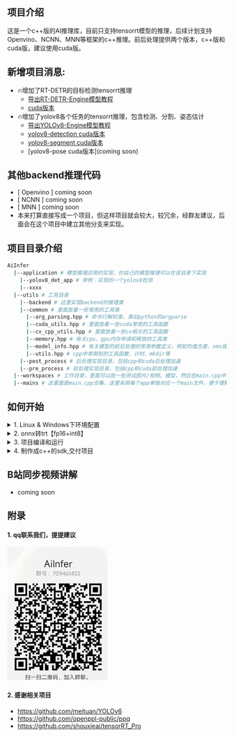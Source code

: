 ## 项目介绍
这是一个c++版的AI推理库，目前只支持tensorrt模型的推理，后续计划支持Openvino、NCNN、MNN等框架的c++推理。前后处理提供两个版本，c++版和cuda版，建议使用cuda版。

## 新增项目消息:
- 🔥增加了RT-DETR的目标检测tensorrt推理
    - [导出RT-DETR-Engine模型教程](https://zhuanlan.zhihu.com/p/623794029)
    - [cuda版本](application/rtdetr_det_app/rtdetr_cuda)
- 🔥增加了yolov8各个任务的tensorrt推理，包含检测、分割、姿态估计
    - [导出YOLOv8-Engine模型教程](application/yolov8_app/README.md)
    - [yolov8-detection cuda版本](application/yolov8_app/yolov8_det_cuda)
    - [yolov8-segment cuda版本](application/yolov8_app/yolov8_seg_cuda)
    - [yolov8-pose cuda版本](coming soon)
## 其他backend推理代码
- [ Openvino ] coming soon
- [ NCNN ] coming soon
- [ MNN ] coming soon
- 本来打算直接写成一个项目，但这样项目就会较大，较冗余，经群友建议，后面会在这个项目中建立其他分支来实现。

## 项目目录介绍
```bash
AiInfer
  |--application # 模型推理应用的实现，你自己的模型推理可以在该目录下实现
    |--yolov8_det_app # 举例：实现的一个yolov8检测
    |--xxxx
  |--utils # 工具目录
    |--backend # 这里实现backend的推理类
    |--common # 里面放着一些常用的工具类
      |--arg_parsing.hpp # 命令行解析类，类似python的argparse
      |--cuda_utils.hpp # 里面放着一些cuda常用的工具函数
      |--cv_cpp_utils.hpp # 里面放着一些cv相关的工具函数
      |--memory.hpp # 有关cpu、gpu内存申请和释放的工具类
      |--model_info.hpp # 有关模型的前后处理的常用参数定义，例如均值方差、nms阈值等
      |--utils.hpp # cpp中常用到的工具函数，计时、mkdir等
    |--post_process # 后处理实现目录，包括cpp和cuda后处理加速
    |--pre_process # 前处理实现目录，包括cpp和cuda前处理加速
  |--workspaces # 工作目录，里面可以放一些测试图片/视频、模型，然后在main.cpp中直接使用相对路径
  |--mains # 这里面是main.cpp合集，这里采用每个app单独对应一个main文件，便于理解，写一起太冗余
```

## 如何开始
<details>
<summary>1. Linux & Windows下环境配置</summary>

- linux推荐使用VSCode,windows推荐使用visual studio 2019
- 安装显卡驱动、cuda、cudnn、opencv、tensorrt [安装教程](https://zhuanlan.zhihu.com/p/624170244)
</details>

<details>
<summary>2. onnx转trt【fp16+int8】</summary>

- onnx的导出保证是动态batch，这里举例pytorch模型的导出
```python
torch.onnx._export(
        model,
        dummy_input, # 例如torch.randn(1,3,640,640)
        save_onnx_path,
        input_names=["image"],
        output_names=["output"],
        dynamic_axes={'image': {0: 'batch'},
                      'output': {0: 'batch'}},
        opset_version=args.opset, # 一般11或12更加适用于各种芯片或板子
    )
```
- onnx的fp16量化，转tensorrt，建议动态batch
```bash
# 前提，保证导出的onnx是动态batch，也就是输入shape是[-1,3,640,640]。注:640只是举例,输入你的宽高即可
trtexec --onnx=xxx_dynamic.onnx \
        --workspace=4098 \
        --minShapes=image:1x3x640x640 \
        --maxShapes=image:16x3x640x640 \
        --optShapes=image:4x3x640x640 \
        --saveEngine=xxx.engine \
        --avgRuns=100 \
        --fp16
```
- onnx的int8量化，这个尽量不要用trtexec导出，精度会有点问题，建议使用
  - [商汤的ppq的int8量化工具,支持tensorrt|openvino|mnn|ncnn|...](https://github.com/openppl-public/ppq)
  - [ppq不会使用的看yolov6的量化教程:](https://github.com/meituan/YOLOv6/tree/main/tools/quantization/ppq)
</details>

<details>
<summary>3. 项目编译和运行</summary>

- 配置CMakeLists中的计算能力为你的显卡对应值
    - 例如`-gencode=arch=compute_75,code=sm_75`，例如RTX3090是86，则是：`-gencode=arch=compute_86,code=sm_86`
    - 计算能力根据型号参考这里查看：https://developer.nvidia.com/zh-cn/cuda-gpus#compute
- 在CMakeLists.txt中配置你本机安装的tensorrt路径，和add_executable中你要使用的main.cpp文件
- CMake:
    - `mkdir build && cd build`
    - `cmake ..`
    - `make -j8`
    - `cd ..`
-  查看项目需要输入的命令

```bash
cd workspaces
./infer -h
```
- --model_path, -f: 要输如模型的路径，必选
- --image_path, -i: 要输出的测试图片，必选
- --batch_size, -b: 要使用的batch_size[>=1]，可选，默认=1
- --score_thr, -s: 一般指后处理要筛选的得分阈值，可选，默认=0.5f
- --device_id, -g: 多显卡的显卡id,可选，默认=0
- --loop_count, -c: 要推理的次数，一般用于计时，可选，默认=10
- --warmup_runs, -w: 模型推理的预热次数(激活cuda核)，可选，默认=2
- --output_dir, -o: 要存储结果的目录，可选，默认=''
- --help, -h: 使用-h来查看都有哪些命令
```bash
# 然后运行按照你自己的要求运行即可，例如：
./infer -f xxx.engine -i xxx.jpg -b 10 -c 10 -o cuda_res # 使用cuda的前后处理，结果保存在cuda_res文件夹下
```
</details>

<details>
<summary>4. 制作成c++的sdk,交付项目</summary>

```bash
cd build
make install
# 然后你会在workspaces下看到一个install文件夹，这里面就是你要交付的include文件和so库
```
</details>

## B站同步视频讲解
- coming soon
## 附录
#### 1. qq联系我们，提提建议
![QQGroup](assets/infer_qq.png)
#### 2. 感谢相关项目
- https://github.com/meituan/YOLOv6
- https://github.com/openppl-public/ppq
- https://github.com/shouxieai/tensorRT_Pro